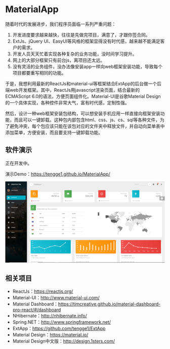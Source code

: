 # MaterialApp

随着时代的发展进步，我们程序员面临一系列严重问题：

1. 开发进度要求越来越快，往往是先做完项目，满意了，才跟你签合同。  
2. ExtJs、jQuery UI、EasyUI等风格的框架显得没有时代感，越来越不能满足客户的需求。  
3. 开发人员天天忙着实现各种复杂的业务功能，没时间学习提升。  
4. 网上的大部分框架只有前台js，离项目还太远。  
5. 没有灵活的业务组件，没办法像安装app一样向web框架安装功能，导致每个项目都要重写相同的功能。

于是，我想利用最新的ReactJs和material-ui等框架结合ExtApp的后台做一个后端web开发框架。其中，ReactJs用javascript渲染页面，结合最新的ECMAScript 6.0的语法，方便页面组件化。Material-UI是谷歌Material Design的一个具体实现，各种控件非常大气，富有时代感，定制性强。

然后，设计一种web框架安装包结构，可以想安装手机应用一样直接向框架安装功能，而且可以一键卸载。这种包内部包含html、css、js、cs、sql等各种文件，为了避免冲突，每个包应该只能在该包对应的文件夹中释放文件，并自动向菜单表中添加菜单，方便安装，而且要支持一键卸载功能。

## 软件演示

正在开发中。

演示Demo：https://tengge1.github.io/MaterialApp/

![image](https://github.com/tengge1/MaterialApp/blob/master/image/material-dashboard.png)


## 相关项目

* ReactJs：https://reactjs.org/
* Material-UI：http://www.material-ui.com/
* Material Dashboard：https://timcreative.github.io/material-dashboard-pro-react/#/dashboard
* NHibernate：http://nhibernate.info/
* Spring.NET：http://www.springframework.net/
* ExtApp：https://github.com/tengge1/ExtApp
* Material Design：https://material.io/
* Material Design中文版：http://design.1sters.com/
